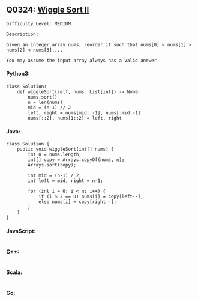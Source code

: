 ## Q0324: [Wiggle Sort II](https://leetcode.com/problems/wiggle-sort-ii/)

```
Difficulty Level: MEDIUM
```

```
Description:

Given an integer array nums, reorder it such that nums[0] < nums[1] > nums[2] < nums[3]....

You may assume the input array always has a valid answer.
```

#### Python3:

```
class Solution:
    def wiggleSort(self, nums: List[int]) -> None:
        nums.sort()
        n = len(nums)
        mid = (n-1) // 2
        left, right = nums[mid::-1], nums[:mid:-1]
        nums[::2], nums[1::2] = left, right
```

#### Java:

```
class Solution {
    public void wiggleSort(int[] nums) {
        int n = nums.length;
        int[] copy = Arrays.copyOf(nums, n);
        Arrays.sort(copy);
        
        int mid = (n-1) / 2;
        int left = mid, right = n-1;

        for (int i = 0; i < n; i++) {
            if (i % 2 == 0) nums[i] = copy[left--];
            else nums[i] = copy[right--];
        }
    }
}
```

#### JavaScript:

```

```

#### C++:

```

```

#### Scala:

```

```

#### Go:

```

```